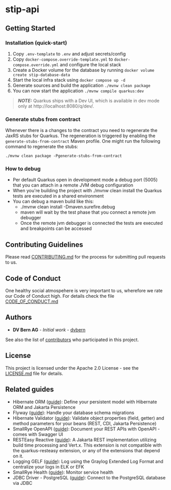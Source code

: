 # stip-api

## Getting Started

### Installation (quick-start)

1. Copy `.env-template` to `.env` and adjust secrets/config
2. Copy `docker-compose.override-template.yml` to `docker-compose.override.yml` and configure the local stack
3. Create a Docker volume for the database by running `docker volume create stip-database-data`
4. Start the local infra stack using `docker compose up -d`
5. Generate sources and build the application `./mvnw clean package`
6. You can now start the application `./mvnw compile quarkus:dev`

> **_NOTE:_**  Quarkus ships with a Dev UI, which is available in dev mode only at http://localhost:8080/q/dev/.

### Generate stubs from contract

Whenever there is a changes to the contract you need to regenerate the JaxRS stubs for Quarkus. The regeneration is
triggered by enabling the `generate-stubs-from-contract` Maven profile. One might run the following command to regenerate the stubs:

```shell
./mvnw clean package -Pgenerate-stubs-from-contract
```

### How to debug
* Per default Quarkus open in development mode a debug port (5005) that you can attach in a remote JVM debug configuration
* When you're building the project with ./mvnw clean install the Quarkus tests are executed in a shared environment
* You can debug a maven build like this:
  * ./mvnw clean install -Dmaven.surefire.debug
  * maven will wait by the test phase that you connect a remote jvm debugger
  * Once the remote jvm debugger is connected the tests are executed and breakpoints can be accessed

## Contributing Guidelines

Please read [CONTRIBUTING.md](CONTRIBUTING.md) for the process for submitting pull requests to us.

## Code of Conduct

One healthy social atmospehere is very important to us, wherefore we rate our Code of Conduct high.
 For details check the file [CODE_OF_CONDUCT.md](CODE_OF_CONDUCT.md)

## Authors

* **DV Bern AG** - *Initial work* - [dvbern](https://github.com/dvbern)

See also the list of [contributors](https://github.com/dvbern/(RepoName)/contributors)
 who participated in this project.

## License

This project is licensed under the Apache 2.0 License - see the [LICENSE.md](LICENSE.md) file for details.

## Related guides

- Hibernate ORM ([guide](https://quarkus.io/guides/hibernate-orm)): Define your persistent model with Hibernate ORM and Jakarta Persistence
- Flyway ([guide](https://quarkus.io/guides/flyway)): Handle your database schema migrations
- Hibernate Validator ([guide](https://quarkus.io/guides/validation)): Validate object properties (field, getter) and method parameters for your beans (REST, CDI, Jakarta Persistence)
- SmallRye OpenAPI ([guide](https://quarkus.io/guides/openapi-swaggerui)): Document your REST APIs with OpenAPI - comes with Swagger UI
- RESTEasy Reactive ([guide](https://quarkus.io/guides/resteasy-reactive)): A Jakarta REST implementation utilizing build time processing and Vert.x. This extension is not compatible with the quarkus-resteasy extension, or any of the extensions that depend on it.
- Logging GELF ([guide](https://quarkus.io/guides/centralized-log-management)): Log using the Graylog Extended Log Format and centralize your logs in ELK or EFK
- SmallRye Health ([guide](https://quarkus.io/guides/smallrye-health)): Monitor service health
- JDBC Driver - PostgreSQL ([guide](https://quarkus.io/guides/datasource)): Connect to the PostgreSQL database via JDBC
